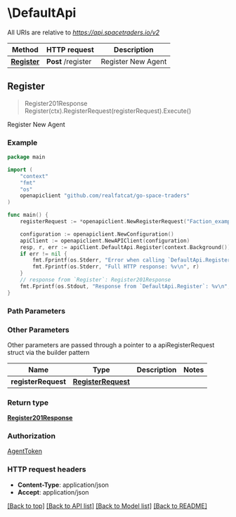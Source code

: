 # \DefaultApi

All URIs are relative to *https://api.spacetraders.io/v2*

Method | HTTP request | Description
------------- | ------------- | -------------
[**Register**](DefaultApi.md#Register) | **Post** /register | Register New Agent



## Register

> Register201Response Register(ctx).RegisterRequest(registerRequest).Execute()

Register New Agent



### Example

```go
package main

import (
    "context"
    "fmt"
    "os"
    openapiclient "github.com/realfatcat/go-space-traders"
)

func main() {
    registerRequest := *openapiclient.NewRegisterRequest("Faction_example", "BADGER") // RegisterRequest |  (optional)

    configuration := openapiclient.NewConfiguration()
    apiClient := openapiclient.NewAPIClient(configuration)
    resp, r, err := apiClient.DefaultApi.Register(context.Background()).RegisterRequest(registerRequest).Execute()
    if err != nil {
        fmt.Fprintf(os.Stderr, "Error when calling `DefaultApi.Register``: %v\n", err)
        fmt.Fprintf(os.Stderr, "Full HTTP response: %v\n", r)
    }
    // response from `Register`: Register201Response
    fmt.Fprintf(os.Stdout, "Response from `DefaultApi.Register`: %v\n", resp)
}
```

### Path Parameters



### Other Parameters

Other parameters are passed through a pointer to a apiRegisterRequest struct via the builder pattern


Name | Type | Description  | Notes
------------- | ------------- | ------------- | -------------
 **registerRequest** | [**RegisterRequest**](RegisterRequest.md) |  | 

### Return type

[**Register201Response**](Register201Response.md)

### Authorization

[AgentToken](../README.md#AgentToken)

### HTTP request headers

- **Content-Type**: application/json
- **Accept**: application/json

[[Back to top]](#) [[Back to API list]](../README.md#documentation-for-api-endpoints)
[[Back to Model list]](../README.md#documentation-for-models)
[[Back to README]](../README.md)

